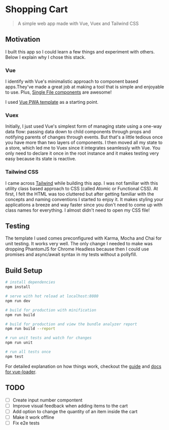 # Shopping Cart

> A simple web app made with Vue, Vuex and Tailwind CSS

## Motivation

I built this app so I could learn a few things and experiment with others. Below I explain why I chose this stack.

### Vue

I identify with Vue's minimalistic approach to component based apps.They've made a great job at making a tool that is simple and enjoyable to use. Plus, [Single File components](https://vuejs.org/v2/guide/single-file-components.html) are awesome!

I used [Vue PWA template](https://github.com/vuejs-templates/pwa) as a starting point.

### Vuex

Initially, I just used Vue's simplest form of managing state using a one-way data flow: passing data down to child components through props and notifying parents of changes through events. But that's a little tedious once you have more than two layers of components. I then moved all my state to a store, which led me to Vuex since it integrates seamlessly with Vue. You only need to declare it once in the root instance and it makes testing very easy because its state is reactive.

### Tailwind CSS

I came across [Tailwind](https://tailwindcss.com) while building this app. I was not familiar with this utility class based approach to CSS (called Atomic or Functional CSS). At first, I felt the HTML was too cluttered but after getting familiar with the concepts and naming conventions I started to enjoy it. It makes styling your applications a breeze and way faster since you don't need to come up with class names for everything. I almost didn't need to open my CSS file!


## Testing

The template I used comes preconfigured with Karma, Mocha and Chai for unit testing. It works very well. The only change I needed to make was dropping PhantomJS for Chrome Headless because then I could use promises and async/await syntax in my tests without a pollyfill.


## Build Setup

``` bash
# install dependencies
npm install

# serve with hot reload at localhost:8080
npm run dev

# build for production with minification
npm run build

# build for production and view the bundle analyzer report
npm run build --report

# run unit tests and watch for changes
npm run unit

# run all tests once
npm test
```

For detailed explanation on how things work, checkout the [guide](http://vuejs-templates.github.io/webpack/) and [docs for vue-loader](http://vuejs.github.io/vue-loader).

## TODO

- [ ] Create input number compontent
- [ ] Improve visual feedback when adding items to the cart
- [ ] Add option to change the quantity of an item inside the cart
- [ ] Make it work offline
- [ ] Fix e2e tests
